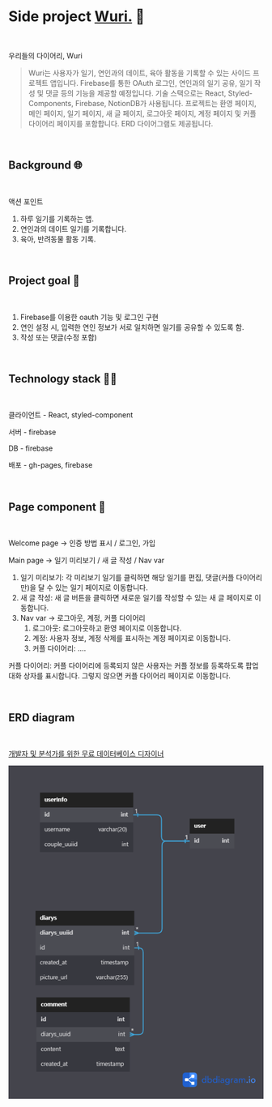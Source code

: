 # Side project [Wuri.](https://ge5rg2.github.io/Wuri/) 📒

<br/>

우리들의 다이어리, Wuri

> Wuri는 사용자가 일기, 연인과의 데이트, 육아 활동을 기록할 수 있는 사이드 프로젝트 앱입니다. Firebase를 통한 OAuth 로그인, 연인과의 일기 공유, 일기 작성 및 댓글 등의 기능을 제공할 예정입니다. 기술 스택으로는 React, Styled-Components, Firebase, NotionDB가 사용됩니다. 프로젝트는 환영 페이지, 메인 페이지, 일기 페이지, 새 글 페이지, 로그아웃 페이지, 계정 페이지 및 커플 다이어리 페이지를 포함합니다. ERD 다이어그램도 제공됩니다.

<br/>

## Background 🌐

<br/>

액션 포인트

1. 하루 일기를 기록하는 앱.
2. 연인과의 데이트 일기를 기록합니다.
3. 육아, 반려동물 활동 기록.

<br/>

## Project goal 📆

<br/>

1. Firebase를 이용한 oauth 기능 및 로그인 구현
2. 연인 설정 시, 입력한 연인 정보가 서로 일치하면 일기를 공유할 수 있도록 함.
3. 작성 또는 댓글(수정 포함)

<br/>

## Technology stack 👨‍🔧

<br/>

클라이언트 - React, styled-component

서버 - firebase

DB - firebase

배포 - gh-pages, firebase

<br/>

## Page component 📃

<br/>

Welcome page → 인증 방법 표시 / 로그인, 가입

Main page → 일기 미리보기 / 새 글 작성 / Nav var

1. 일기 미리보기: 각 미리보기 일기를 클릭하면 해당 일기를 편집, 댓글(커플 다이어리만)을 달 수 있는 일기 페이지로 이동합니다.
2. 새 글 작성: 새 글 버튼을 클릭하면 새로운 일기를 작성할 수 있는 새 글 페이지로 이동합니다.
3. Nav var → 로그아웃, 계정, 커플 다이어리
   1. 로그아웃: 로그아웃하고 환영 페이지로 이동합니다.
   2. 계정: 사용자 정보, 계정 삭제를 표시하는 계정 페이지로 이동합니다.
   3. 커플 다이어리: ....

커플 다이어리: 커플 다이어리에 등록되지 않은 사용자는 커플 정보를 등록하도록 팝업 대화 상자를 표시합니다. 그렇지 않으면 커플 다이어리 페이지로 이동합니다.

<br/>

## ERD diagram

<br/>

[개발자 및 분석가를 위한 무료 데이터베이스 디자이너](https://dbdiagram.io/d/63f3006c296d97641d822e33)

![다이어그램](/public/img/diagram.png)
